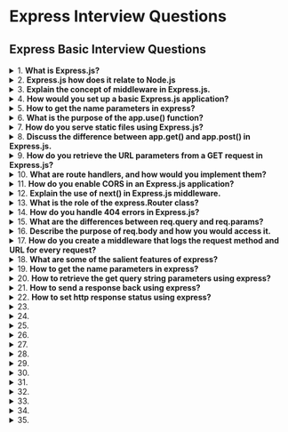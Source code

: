 # Express Interview Questions

## Express Basic Interview Questions

<details>
<summary>
1.  <b> What is Express.js? </b>
</summary>

**Express.js** is a web application framework that runs on Node.js. It simplifies the process of building web applications and APIs by providing a range of powerful features, including robust routing, middleware support, and HTTP utility methods. Thanks to its modular design, you can expand its functionality through additional libraries and Node.js modules.

**Key Features**

- **Middleware**: Express.js makes use of middleware functions that have access to the request-response cycle. This allows for a variety of operations such as logging, authentication, and data parsing.

- **Routing**: The framework offers a flexible and intuitive routing system, making it easy to handle different HTTP request methods on various URLs.

- **Templates**: Integrated support for template engines enables the dynamic rendering of HTML content.

- **HTTP Methods**: It provides built-in methods for all HTTP requests, such as get, post, put, delete, simplifying request handling.

- **Error Handling**: Express streamlines error management, and its middleware functions can specifically handle errors.

- **RESTful APIs**: Its features such as request and response object chaining, along with HTTP method support, make it ideal for creating RESTful APIs.

</details>

<details>
<summary>
2.  <b>Express.js how does it relate to Node.js </b>
</summary>

**Relationship with Node.js**

- `Express.js` is a web application framework specifically designed to extend the capabilities of Node.js for web development. Node.js, on the other hand, is a cross-platform JavaScript runtime environment that allows developers to build server-side and networking applications.
- Express.js accomplishes this through a layer of abstractions and a more structured approach, which Node.js, by itself, doesn't provide out of the box.

**Code Example: Basic Express Server**

```jsx harmony
// Import required modules
const express = require("express");

// Create an Express application
const app = express();
const port = 3000;

// Define a route and its callback function
app.get("/", (req, res) => {
  res.send("Hello World!");
});

// Start the server
app.listen(port, () => {
  console.log(`Server running at http://localhost:${port}/`);
});
```

</details>

<details>
<summary>
3.  <b>Explain the concept of middleware in Express.js. </b>
</summary>

`Middleware` acts as a bridge between incoming HTTP requests and your Express.js application, allowing for a range of operations such as parsing request bodies, handling authentication, and even serving static files.

**Middleware Functions**

- A middleware function in Express is a handler invoked in sequence when an HTTP request is received. It has access to the request and response objects, as well as the next function to trigger the next middleware in line.
- Each middleware function typically follows this signature:

```jsx harmony
function middlewareFunction(req, res, next) {
  // ...middleware logic
  next(); // or next(err); based on whether to proceed or handle an error
}
```

Note that the `next()` call is essential to move on to the next middleware.

**Types of Middleware**

- **Application-Level Middleware**
  Registered via app.use(middlewareFunction), it's active for every incoming request, making it suitable for tasks like request logging or establishing cross-cutting concerns.

- **Router-Level Middleware**
  Operates on specific router paths and is defined using router.use(middlewareFunction). It's useful for tasks related to particular sets of routes.

- **Error-Handling Middleware**
  Recognizable via its function signature (err, req, res, next), this type of middleware specifically handles errors. In the middleware chain, it should be placed after regular middlewares and can be added using app.use(function(err, req, res, next) { ... }).

- **Built-In Middleware**
  Express offers ready-to-use middleware for tasks like serving static files or parsing the request body.

**Middleware Chaining**

- By sequentially calling `next()` within each middleware, you form a chain, facilitating a cascade of operations for an incoming request.

- Consider a multi-tiered security setup, for example, with authentication, authorization, and request validation. Only when a request passes through all three tiers will it be processed by the actual route handler.

**Code Example: Middleware Chaining**

```jsx harmony
const express = require("express");
const app = express();

// Sample middleware functions
function authenticationMiddleware(req, res, next) {
  console.log("Authenticating...");
  next();
}

function authorizationMiddleware(req, res, next) {
  console.log("Authorizing...");
  next();
}

function requestValidationMiddleware(req, res, next) {
  console.log("Validating request...");
  next();
}

// The actual route handler
app.get(
  "/my-secured-endpoint",
  authenticationMiddleware,
  authorizationMiddleware,
  requestValidationMiddleware,
  (req, res) => {
    res.send("Welcome! You are authorized.");
  }
);

app.listen(3000);
```

</details>

<details>
<summary>
4.  <b> How would you set up a basic Express.js application? </b>
</summary>

To set up a basic Express.js application, follow these steps:

1. Initialize the Project
   Create a new directory for your project and run npm init to generate a package.json file.

2. Install Dependencies
   Install Express as a dependency using the Node Package Manager (NPM):

```jsx harmony
npm install express
```

3. Create the Application
   In your project directory, create a main file (usually named app.js or index.js) to set up the Express application.

Here is the JavaScript code:

```jsx harmony
// Import the Express module
const express = require("express");

// Create an Express application
const app = express();

// Define a sample route
app.get("/", (req, res) => {
  res.send("Hello, World!");
});

// Start the server
const port = 3000;
app.listen(port, () => {
  console.log(`Server running on port ${port}`);
});
```

4. Run the Application
   You can start your Express server using Node.js:

```jsx harmony

node app.js
```

For convenience, you might consider using Nodemon as a development dependency which automatically restarts the server upon file changes.

</details>

<details>
<summary>
5.  <b> How to get the name parameters in express?</b>
</summary>

This property is an object containing properties mapped to the named route “parameters”. For example, if you have the route /user/:name, then the “name” property is available as req.params.name. This object defaults to {}.

```jsx harmony
// GET /user/tj
req.params.name;
// => "tj"
```

</details>

<details>
<summary>
6.  <b> What is the purpose of the app.use() function?</b>
</summary>

- In Express.js, the` app.use()` function is a powerful tool for middleware management. It can handle HTTP requests and responses, as well as prepare data or execute processes in between.

**Key Functions**

1. **Global Middleware**: Without a specified path, the middleware will process every request.
2. **Route-specific Middleware**: When given a path, the middleware will only apply to the matched routes.
   Common Use-Cases
3. **Body Parsing**: To extract data from incoming requests, especially useful for POST and PUT requests.

```jsx harmony
const bodyParser = require("body-parser");
app.use(bodyParser.json());
```

4. **Handling CORS**: Useful in API applications to manage cross-origin requests.

```jsx harmony
app.use(function (req, res, next) {
  res.header("Access-Control-Allow-Origin", "*");
  res.header(
    "Access-Control-Allow-Headers",
    "Origin, X-Requested-With, Content-Type, Accept"
  );
  next();
});
```

5. **Static File Serving**: For serving files like images, CSS, or client-side JavaScript.

```jsx harmony
app.use(express.static("public"));
```

6. **Logging**: To record request details for debugging or analytics.

```jsx harmony
app.use(function (req, res, next) {
  console.log(`${new Date().toUTCString()}: ${req.method} ${req.originalUrl}`);
  next();
});
```

7. **Error Handling**: To manage and report errors during request processing.

```jsx harmony
app.use(function (err, req, res, next) {
  console.error(err);
  res.status(500).send("Internal Server Error");
});
```

**Chaining Middleware**
You can stack multiple middleware using app.use() in the order they need to execute. For a matched route, control can be passed to the next matching route or terminated early using next().

</details>

<details>
<summary>
7.  <b>How do you serve static files using Express.js? </b>
</summary>

In an Express.js web application, you often need to serve static files such as stylesheets, client-side JavaScript, and images. You can accomplish this using the `express.static` middleware.

**Middleware for Serving Static Files**
The `express.static` middleware function serves static files and is typically used to serve assets like images, CSS, and client-side JavaScript.

**code example**:

```jsx hramony
app.use(express.static("public"));
```

In this example, the folder named `public` will be used to serve the static assets.

**Additional Configuration with Method Chaining**
You can further configure the behavior of the `express.static` middleware by chaining methods.

For example, to set the cache-control header, the code looks like this:

```jsx harmony
app.use(
  express.static("public", {
    maxAge: "1d",
  })
);
```

Here, the `'1d'` ensures that caching is enabled for a day.

**Using a Subdirectory**
If you want to serve files from a subdirectory, you can specify it when using the express.static middleware.

**code example**:

```jsx haromy
app.use("/static", express.static("public"));
```

This serves the files from the public folder but any requests for these files should start with /static.

**What express.static Serves**

1. Images: PNG, JPEG, GIF
2. Text Content: HTML, CSS, JavaScript
3. Fonts
4. JSON Data
5. Not for dynamic content
6. While express.static is excellent for static assets, it's not suitable for dynamic content or data in POST requests.

Not for dynamic content
While `express.static` is excellent for static assets, it's not suitable for dynamic content or data in `POST` requests.

</details>

<details>
<summary>
8.  <b>Discuss the difference between app.get() and app.post() in Express.js. </b>
</summary>

In Express.js, `app.get()` and `app.post()` are two of the most commonly used HTTP method middleware. The choice between them (or using both) typically depends on whether you are retrieving or submitting/persisting data.

**Key Distinctions**
HTTP Verbs: External Visibility

- **app.get()**: Listens for GET requests. Designed for data retrieval. Visible URLs typically trigger such requests (e.g., links or direct URL entry in the browser).

- **app.post()**: Listens for POST requests. Intended for data submission. Typically not visible in the URL bar, commonly used for form submissions.

Data Transmission

- **app.get():** Uses query parameters for data transmission, visible in the URL. Useful for simple, non-sensitive, read-only data (e.g., filtering or pagination).

- **app.post():** Uses request body for data transmission, which can be in various formats (e.g., JSON, form data). Ideal for more complex data, file uploads, or sensitive information.

**Using Both `app.get() `and `app.post()` for the Same Route**
There are cases, especially for RESTful design, where a single URL needs to handle both data retrieval and data submission.

**Resource Retrieval and Creation:**

- Fetch a Form: Use app.get() to return a form for users to fill out.
- Form Submission: Use app.post() to process and save the submitted form data.
  **Complete Entity Modification**: For a complete update (or replacement in REST), using `app.post()` ensures that the update action is triggered via a post request, not a get request. This distiction is important to obey the RESTful principles.

**Code Example:** **Using both app.get() and app.post() for a single route**
Here is the JavaScript code:

```jsx harmony
const userRecords = {}; // in-memory "database" for the sake of example

// Handle user registration form
app.get("/users/register", (req, res) => {
  res.send(
    'Please register: <form method="POST"><input name="username"></form>'
  );
});

// Process submitted registration form
app.post("/users/register", (req, res) => {
  userRecords[req.body.username] = req.body;
  res.send("Registration complete");
});
```

</details>

<details>
<summary>
9.  <b> How do you retrieve the URL parameters from a GET request in Express.js?</b>
</summary>

In Express.js, you can extract URL parameters from a GET request using the `req.params` object. Here's a quick look at the steps and the code example:

**Code Example: Retrieving URL Parameters**

```jsx harmony
// Sample URL: http://example.com/users/123
// Relevant Route: /users/:id

// Define the endpoint/route
app.get("/users/:id", (req, res) => {
  // Retrieve the URL parameter
  const userId = req.params.id;
  // ... (rest of the code)
});
```

In this example, the URL parameter `id` is extracted and used to fetch the corresponding user data.

**Additional Steps for Complex GET Requests**
For simple and straightforward **GET** requests, supplying URL parameters directly works well. However, for more complex scenarios, such as parsing parameters from a URL with the help of `querystrings` or handling optional parameters, Express.js offers more advanced techniques which are outlined below:

**Parsing Query Parameters**
**What It Is**: Additional data passed in a URL after the ? character. Example: `http://example.com/resource?type=user&page=1.`

**How to Access It**: Use req.query, an object that provides key-value pairs of the parsed query parameters.

**Code Example: Parsing Query Parameters**

```jsx harmony
app.get("/search", (req, res) => {
  const { q, category } = req.query;
  // ... (rest of the code)
});
```

**Optional and Catch-All Segments**

- **Optional Segments**: URL segments enclosed in parentheses are optional and can be accessed using req.params. Example: `/book(/:title)`

- **Catch-All Segments**: Captures the remainder of the URL and is useful in cases like URL rewriting. Denoted by an asterisk (_) or double asterisk `(\*\*)`. Accessed using `req.params` as well. Example: `/documents/_`

</details>

<details>
<summary>
10.  <b>  What are route handlers, and how would you implement them? </b>
</summary>

**Route handlers** in Express.js are middleware functions designed to manage specific paths in your application.

Depending on the HTTP method and endpoint, they can perform diverse tasks, such as data retrieval from a database, view rendering, or HTTP response management.

**Code Example: Setting Up a Simple Route Handler**
Here is the code:

```jsx harmony
// Responds with "Hello, World!" for GET requests to the root URL (/)
app.get("/", (req, res) => {
  res.send("Hello, World!");
});
```

In this example, the route handler is `(req, res) => { res.send('Hello, World!'); }`. It listens for GET requests on
the root URL and responds with "Hello, World!".

**What Are Route-Handler Chains?**
You can associate numerous route-managing middleware functions to a single route. Every middleware function in the chain has to either proceed to the following function using `next()` or conclude the request-response cycle.

This allows for checks like user authentication before accessing a route.

**HTTP Method Convenience Methods**
Express.js offers specialized, highly-readable methods for the most common HTTP requests:

1. `app.get()`
2. `app.post()`
3. `app.put()`
4. `app.delete()`
5. `app.use()`
These methods streamline route handling setup.
</details>

<details>
<summary>
11.  <b> How do you enable CORS in an Express.js application?</b>
</summary>

**Cross-Origin Resource Sharing (CORS)** is a mechanism that allows web pages to make requests to a different domain. In Express.js, you can enable CORS using the cors package or by setting headers manually.

**Using the cors Package**

1. Install `cors`:

Use npm or yarn to install the `cors` package.

```jsx harmony
npm install cors
```

2. Integrate with Your Express App:

Use the app.use(cors()) middleware. You can also customize CORS behavior with options.

```jsx harmony
const express = require("express");
const cors = require("cors");
const app = express();

// Enable CORS for all routes
app.use(cors());

// Example: Enable CORS only for a specific route
app.get("/public-data", cors(), (req, res) => {
  // ...
});

// Example: Customize CORS options
const customCorsOptions = {
  origin: "https://example.com",
  optionsSuccessStatus: 200, // Some legacy browsers choke on 204
};

app.use(cors(customCorsOptions));
```

**Manual CORS Setup**
Use the following code example to set **CORS** headers manually in your Express app:

```jsx harmony
app.use((req, res, next) => {
  res.header("Access-Control-Allow-Origin", "*");
  res.header(
    "Access-Control-Allow-Headers",
    "Origin, X-Requested-With, Content-Type, Accept"
  );
  if (req.method === "OPTIONS") {
    res.header(
      "Access-Control-Allow-Methods",
      "GET, POST, PUT, PATCH, DELETE, OPTIONS"
    );
    return res.status(200).json({});
  }
  next();
});
```

Make sure to place this middleware before your route definitions.

</details>

<details>
<summary>
12.  <b>  Explain the use of next() in Express.js middleware.</b>
</summary>

In Express.js, **middleware** functions are crucial for handling HTTP requests. A single request can pass through multiple middlewares before reaching its endpoint, providing opportunities for tasks like logging, data parsing, and error handling. The **next()** function is instrumental in this process, allowing for both regular middleware chaining and special error handling.

**What is next()?**

- **next():** A callback function that, when called within a middleware, passes control to the next middleware in the stack.
- `next()` is typically invoked to signal that a middleware has completed its tasks and that the request should move on to the next middleware.
  If a middleware doesn't call `next()`, the request flow can get stuck, and the subsequent middlewares won't be executed.

**Use-Cases**

1. **Regular Flow**: Invoke `next()` to move the request and response objects through the middleware stack.
2. **Error Handling**: If a middleware detects an error, it can short-circuit the regular flow and jump directly to an error-handling middleware (defined with `app.use(function(err, req, res, next) {}))`. This is achieved by calling `next(err)`, where`err`is the detected error.

**Code Example: Logging Middleware**
Here is the code:

```jsx harmony
const app = require("express")();

// Sample middleware: logs the request method and URL
app.use((req, res, next) => {
  console.log(`${req.method} ${req.url}`);
  next(); // Move to the next middleware
});

// Sample middleware: logs the current UTC time
app.use((req, res, next) => {
  console.log(new Date().toUTCString());
  next(); // Move to the next middleware
});

app.listen(3000);
```

In this example, both middlewares call `next()` to allow the request to progress to the next logging middleware and eventually to the endpoint (not shown, but would be the next in the chain).

Without the `next()` calls, the request would get stuck after the first middleware.

</details>

<details>
<summary>
13.  <b> What is the role of the express.Router class? </b>
</summary>

The `express.Router` is a powerful tool for managing multiple route controllers. It helps in organizing routes and their handling functions into modular, self-contained groups.

**Key Features**

1. **Modularity**: Rely on separate route modules for improved code organization, maintainability, and collaboration.

2. **Middlewares**: Like the main express app, the router can also use middlewares to process incoming requests.

3. **HTTP Method Chaining**: Simplifies route handling by allowing method-specific routes to be defined using method names.

**Example: Middleware and Route Handling**

```jsx harmony
const express = require("express");
const router = express.Router();

// Logger Middleware
router.use((req, res, next) => {
  console.log("Router-specific Request Time:", Date.now());
  next();
});

// "GET" method route
router.get("/", (req, res) => {
  res.send("Router Home Page");
});

// "POST" method route
router.post("/", (req, res) => {
  res.send("Router Home Page - POST Request");
});

module.exports = router;
```

In this example, we:

- Utilize the built-in express.Router.
- Attach a general-purpose middleware and two different HTTP method-specific routes.
- The router is then integrated into the main express app using:

```jsx harmony
const app = express();
const router = require("./myRouterModule");

app.use("/routerExample", router);
```

Here, `app.use('/routerExample', router);` assigns all routes defined in the router to /routerExample.

</details>

<details>
<summary>
14.  <b> How do you handle 404 errors in Express.js?</b>
</summary>

`Handling 404 errors` in Express is essential for capturing and responding to requests for non-existent resources. You typically use both middleware and `HTTP response` mechanisms for this purpose.

**Middleware for 404s**
Use `app.use `at the end of the middleware chain to capture unresolved routes.
Invoke the middleware with next() and an Error object to forward to the error-handling middleware.
Here is the Node.js code example:

```jsx harmony
app.use((req, res, next) => {
  const err = new Error(`Not Found: ${req.originalUrl}`);
  err.status = 404;
  next(err);
});
```

**Error-Handling Middleware for 404s and Other Errors**

1. Define an error-handling middleware with four arguments. The first one being the error object.
2. Check the error's status and respond accordingly. If it's a 404, handle it as a not-found error; otherwise, handle it as a server error.
   Here is the Node.js code:

```jsx harmony
app.use((err, req, res, next) => {
  const status = err.status || 500;
  const message = err.message || "Internal Server Error";

  res.status(status).send(message);
});
```

**Full Example:**
Here is the complete Node.js application:

```jsx harmony
const express = require("express");
const app = express();
const port = 3000;

// Sample router for demonstration
const usersRouter = express.Router();
usersRouter.get("/profile", (req, res) => {
  res.send("User Profile");
});
app.use("/users", usersRouter);

// Capture 404s
app.use((req, res, next) => {
  const err = new Error(`Not Found: ${req.originalUrl}`);
  err.status = 404;
  next(err);
});

// Error-handling middleware
app.use((err, req, res, next) => {
  const status = err.status || 500;
  const message = err.message || "Internal Server Error";
  res.status(status).send(message);
});

app.listen(port, () => {
  console.log(`Example app listening at http://localhost:${port}`);
});
```

</details>

<details>
<summary>
15.  <b> What are the differences between req.query and req.params?</b>
</summary>

In Express.js, `req.query` is used to access GET request parameters, while `req.params` is used to capture parameters defined in the **URL path**.

**Understanding Express.js Routing**
Express.js uses app.get() and similar functions to handle different types of HTTP requests.

- **app.get**('/users/:id'): Matches GET requests to `/users/123` where `123` is the `:id` parameter in the path.

**Accessing Request Data**
**req.query**: Utilized to extract query string parameters from the request URL. Example: For the URL` /route?id=123`, use `req.query`.id to obtain 123.
**req.params**: Used to retrieve parameters from the request URL path. For the route `/users/:id`, use `req.params.id` to capture the ID, such as for `/users/123`.

**Code Example: Request Data**
Here is the Express.js server setup:

```jsx harmony
const express = require("express");
const app = express();
const port = 3000;

// Endpoint to capture query string parameter
app.get("/query", (req, res) => {
  console.log(req.query);
  res.send("Received your query param!");
});

// Endpoint to capture URL parameter
app.get("/user/:id", (req, res) => {
  console.log(req.params);
  res.send("Received your URL param!");
});

app.listen(port, () => console.log(`Listening on port ${port}!`));
```

</details>

<details>
<summary>
16.  <b>  Describe the purpose of req.body and how you would access it. </b>
</summary>

In an Express.js application, `req.body` is a property of the HTTP request object that contains data submitted through an `HTTP POST` request.

The POST request might originate from an HTML form, a client-side JavaScript code, or another API client. The data in `req.body` is typically structured as a JSON object or a URL-encoded form.

**Middleware and Parsing Request Body**

The `express.json()` and `express.urlencoded()` middleware parse incoming Request objects before passing them on. These middlewares populate `req.body` with the parsed JSON and URL-encoded data, respectively.

Here is an example of how you might set up body parsing in an Express app:

```jsx harmony
const express = require("express");
const app = express();

// Parse JSON and URL-encoded data into req.body
app.use(express.json());
app.use(express.urlencoded({ extended: true }));
```

**Accessing req.body Data**

- Once the body parsing middleware is in place, you can access the parsed data in your route handling functions:

- **POST or PUT Requests**: When a client submits a POST or PUT request with a JSON payload in the request body, you can access this data through req.body.
  Here is an example:

**Client-side JavaScript:**

```jsx harmony
fetch("/example-route", {
  method: "POST",
  headers: {
    "Content-Type": "application/json",
  },
  body: JSON.stringify({ key: "value" }),
});
```

**Server-side Express route handler:**

```jsx harmony
app.post("/example-route", (req, res) => {
  console.log(req.body); // Outputs: { key: 'value' }
});
```

**HTML Forms**: When a form is submitted using <form> with action pointing to your Express route and method as POST or PUT, and the form fields are input elements within the form, req.body will contain these form field values.
Here is an example:

**HTML form**:

```jsx harmony
<form action="/form-endpoint" method="POST">
  <input type="text" name="username" />
  <input type="password" name="password" />
  <button type="submit">Submit</button>
</form>
```

**Express route:**

```jsx harmony
app.post("/form-endpoint", (req, res) => {
  console.log(req.body.username, req.body.password);
});
```

A modern technique for sending form data using fetch is by setting the Content-Type header to 'application/x-www-form-urlencoded' and using the URLSearchParams object:

```js harmony
fetch("/form-endpoint", {
  method: "POST",
  headers: {
    "Content-Type": "application/x-www-form-urlencoded",
  },
  body: new URLSearchParams({ username: "user", password: "pass" }),
});
```

**Custom Parsers**: While Express provides built-in body parsers for JSON and URL-encoded data, you might receive data in another format. In such cases, you can create custom middleware to parse and shape the data as needed. This middleware should populate `req.body`.

</details>

<details>
<summary>
17.  <b> How do you create a middleware that logs the request method and URL for every request? </b>
</summary>

- In Express.js, middlewares allow you to handle HTTP requests. Here, you will learn how to create a simple logging middleware that records the request method and URL.

**Setting Up the Express App**

First, install Express via npm, and set up your app.js file:

```jsx harmony
const express = require("express");
const app = express();
```

**Creating the Logging Middleware**
Define a logging function that extracts the request method and URL, and then use app.use() to mount it as middleware.

```jsx harmony
// Logging Middleware
const logRequest = (req, res, next) => {
  console.log(`Received ${req.method}  request for: ${req.url}`);
  next(); // Call next to proceed to the next middleware
};

// Mount the middleware for all routes
app.use(logRequest);
```

**Testing the Setup**
Use `app.get()` to handle GET requests, and app.listen() to start the server.

```jsx harmony
// Sample route
app.get("/", (req, res) => {
  res.send("Hello World");
});

// Start the server
app.listen(3000, () => {
  console.log("Server is running on port 3000");
});
```

When you visit `http://localhost:3000/` in your browser and check the server console, you should see the request being logged.

</details>

<details>
<summary>
18.  <b>What are some of the salient features of express? </b>
</summary>

1. **Middlewares**: Set up middlewares in order to respond to HTTP/RESTful Requests.
2. **Routing**: It is possible to defines a routing table in order to perform different HTTP operations.
3. **Templates**: Dynamically renders HTML Pages based on passing arguments to templates.
4. **High Performance**: Express prepare a thin layer, therefore, the performance is adequate.
5. **Database Support**: Express supports RDBMS as well as NoSQL databases.
6. **MVC Support**: Organize the web application into an MVC architecture. Manages everything from routes to rendering view and preforming HTTP request.
</details>

<details>
<summary>
19.  <b>How to get the name parameters in express? </b>
</summary>

This property is an object containing properties mapped to the named route `“parameters”`.
For example, if you have the route /user/:name, then the “name” property is available as req.params.name. This object defaults to {}.

```jsx harmony
// GET /user/tj
req.params.name;
// => "tj"
```

</details>

<details>
<summary>
20.  <b>How to retrieve the get query string parameters using express? </b>
</summary>

The query string is the part that comes after the URL path, and starts with a question mark ?.

```jsx harmony

?height=6&weight=60
//req.query.height - 6
//req.query.weight - 60
```

</details>

<details>
<summary>
21.  <b> How to send a response back using express?</b>
</summary>

we can use any one of these commands

```jsx harmony

function(req, res) {
	res.send('Hello World!')
}
function(req, res) {
	res.end('Hello World!')
}
function(req, res) {
	res.json({title:'Hello World!'})
}
```

</details>

<details>
<summary>
22.  <b> How to set http response status using express? </b>
</summary>

we can either use res.status() or res.sendStatus()

```jsx hrmony
res.status(404).send("File not found");

//if sendStatus we no need to write send method , i will pre send a few inbuilt messages upon using that

res.sendStatus(200);
// === res.status(200).send('OK')

res.sendStatus(403);
// === res.status(403).send('Forbidden')

res.sendStatus(404);
// === res.status(404).send('Not Found')

res.sendStatus(500);
// === res.status(500).send('Internal Server Error')
```

</details>

<details>
<summary>
23.  <b> </b>
</summary>
</details>

<details>
<summary>
24.  <b> </b>
</summary>
</details>

<details>
<summary>
25.  <b> </b>
</summary>
</details>

<details>
<summary>
26.  <b> </b>
</summary>
</details>

<details>
<summary>
27.  <b> </b>
</summary>
</details>

<details>
<summary>
28.  <b> </b>
</summary>
</details>

<details>
<summary>
29.  <b> </b>
</summary>
</details>

<details>
<summary>
30.  <b> </b>
</summary>
</details>

<details>
<summary>
31.  <b> </b>
</summary>
</details>

<details>
<summary>
32.  <b> </b>
</summary>
</details>

<details>
<summary>
33.  <b> </b>
</summary>
</details>

<details>
<summary>
34.  <b> </b>
</summary>
</details>

<details>
<summary>
35.  <b> </b>
</summary>
</details>
